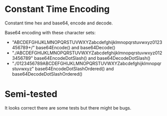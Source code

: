 Constant Time Encoding
======================

Constant time hex and base64, encode and decode.

Base64 encoding with these character sets:
* "ABCDEFGHIJKLMNOPQRSTUVWXYZabcdefghijklmnopqrstuvwxyz0123456789+/" base64Encode() and base64Decode()
* "./ABCDEFGHIJKLMNOPQRSTUVWXYZabcdefghijklmnopqrstuvwxyz0123456789" base64EncodeDotSlash() and base64DecodeDotSlash()
* "./0123456789ABCDEFGHIJKLMNOPQRSTUVWXYZabcdefghijklmnopqrstuvwxyz" base64EncodeDotSlashOrdered() and base64DecodeDotSlashOrdered()

Semi-tested
===========
It looks correct there are some tests but there might be bugs.
